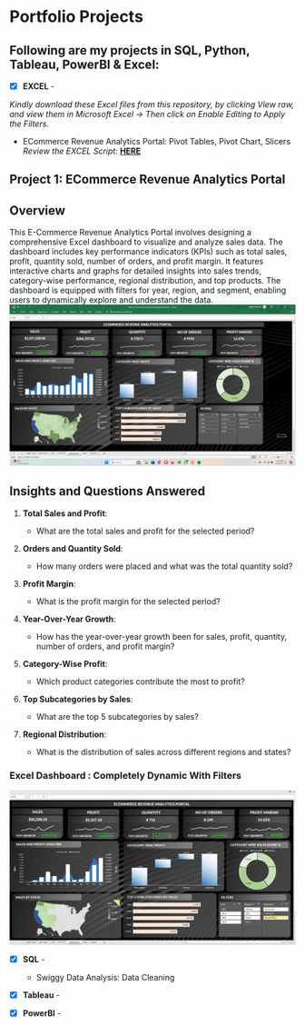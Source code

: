 # Portfolio Projects
## Following are my projects in SQL, Python, Tableau, PowerBI & Excel: <br />





- [x] **EXCEL** - 

*Kindly download these Excel files from this repository, by clicking View raw, and view them in Microsoft Excel -> Then click on Enable Editing to Apply the Filters.*

  - ECommerce Revenue Analytics Portal: Pivot Tables, Pivot Chart, Slicers <br />
*Review the EXCEL Script:* **[HERE](https://github.com/saiky-111/DataEnthusiastPortfolioProjects/blob/master/EXCEL_01_ECommerce%20Revenue%20Analytics%20Portal.xlsx)**<br />

## Project 1: ECommerce Revenue Analytics Portal <br />

## Overview
This E-Commerce Revenue Analytics Portal involves designing a comprehensive Excel dashboard to visualize and analyze sales data. The dashboard includes key performance indicators (KPIs) such as total sales, profit, quantity sold, number of orders, and profit margin. It features interactive charts and graphs for detailed insights into sales trends, category-wise performance, regional distribution, and top products. The dashboard is equipped with filters for year, region, and segment, enabling users to dynamically explore and understand the data.
![Excel Dashboard:](images/Dashboard_1.png)<br>

## Insights and Questions Answered

1. **Total Sales and Profit**: 
   - What are the total sales and profit for the selected period?

2. **Orders and Quantity Sold**: 
   - How many orders were placed and what was the total quantity sold?

3. **Profit Margin**: 
   - What is the profit margin for the selected period?

4. **Year-Over-Year Growth**: 
   - How has the year-over-year growth been for sales, profit, quantity, number of orders, and profit margin?

5. **Category-Wise Profit**: 
   - Which product categories contribute the most to profit?

6. **Top Subcategories by Sales**: 
   - What are the top 5 subcategories by sales?

7. **Regional Distribution**: 
   - What is the distribution of sales across different regions and states?

### Excel Dashboard : Completely Dynamic With Filters<br />
![Completely Dynamic With Added Filters:](images/Dashboard_2.png)


- [x] **SQL** - 
  - Swiggy Data Analysis: Data Cleaning <br />



- [x] **Tableau** - 


- [x] **PowerBI** - 